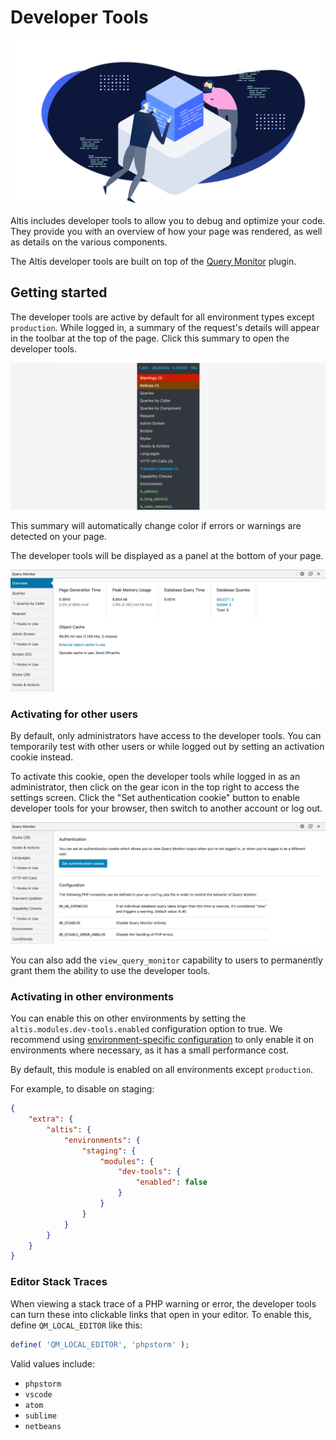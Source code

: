 # Developer Tools

![](./assets/banner-dev-tools.png)

Altis includes developer tools to allow you to debug and optimize your code. They provide you with an overview of how your page was rendered, as well as details on the various components.


The Altis developer tools are built on top of the [Query Monitor](https://querymonitor.com/) plugin.


## Getting started

The developer tools are active by default for all environment types except `production`. While logged in, a summary of the request's details will appear in the toolbar at the top of the page. Click this summary to open the developer tools.

![Screenshot of the developer tools toolbar item](./toolbar.png)

This summary will automatically change color if errors or warnings are detected on your page.

The developer tools will be displayed as a panel at the bottom of your page.

![Screenshot of the developer tools panel](./qm-overview.png)


### Activating for other users

By default, only administrators have access to the developer tools. You can temporarily test with other users or while logged out by setting an activation cookie instead.

To activate this cookie, open the developer tools while logged in as an administrator, then click on the gear icon in the top right to access the settings screen. Click the "Set authentication cookie" button to enable developer tools for your browser, then switch to another account or log out.

![Screenshot of the developer tools panel](./qm-settings.png)

You can also add the `view_query_monitor` capability to users to permanently grant them the ability to use the developer tools.


### Activating in other environments

You can enable this on other environments by setting the `altis.modules.dev-tools.enabled` configuration option to true. We recommend using [environment-specific configuration](docs://getting-started/configuration.md#environment-specific-configuration) to only enable it on environments where necessary, as it has a small performance cost.

By default, this module is enabled on all environments except `production`.

For example, to disable on staging:

```json
{
	"extra": {
		"altis": {
			"environments": {
				"staging": {
					"modules": {
						"dev-tools": {
							"enabled": false
						}
					}
				}
			}
		}
	}
}
```


### Editor Stack Traces

When viewing a stack trace of a PHP warning or error, the developer tools can turn these into clickable links that open in your editor. To enable this, define `QM_LOCAL_EDITOR` like this:

```php
define( 'QM_LOCAL_EDITOR', 'phpstorm' );
```

Valid values include:

 - `phpstorm`
 - `vscode`
 - `atom`
 - `sublime`
 - `netbeans`
